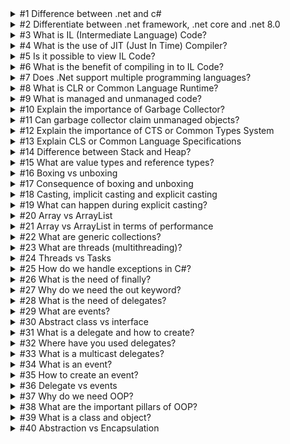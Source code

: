 <details>

<summary>#1 Difference between .net and c#</summary>

<br/>

> .Net is a framework and c# is a programming language

> C# is composed of syntaxes, grammars, semantics, etc.

> .Net is collection of libraries and it has runtime

</details>

<details>

<summary>#2 Differentiate between .net framework, .net core and .net 8.0</summary>

<br/>

> .Net framework runs only on Windows
> .Net Core is cross platform
> .Net 8.0 provides a unified experience

> Performance: .Net framework is slower compared to .Net core. One of the main reasons are the libraries that were broken down to smaller parts in .net core that allows users to only select those that are needed rather than importing a whole chunk of a library.

> CLI (Command Line Interface) Support: .Net Core supports Full CLI while .Net Framework is more IDE based which means more flexibility in .Net Core.

> Microservice support: .Net Framework No - .Net Core Yes

> Mobile Compatibility: .Net Framework No - .Net Core Xamarin

> Packaging: .Net Framework packaged as one big framework while .Net core are delivered via modules using Nuget.

</details>

<details>

<summary>
  #3 What is IL (Intermediate Language) Code?
</summary>

<br/>

> Partially compiled code that served as an intermediate language between your .net human readable code to machine language with use of JIT

</details>

<details>

<summary>
  #4 What is the use of JIT (Just In Time) Compiler?
</summary>

<br/>

> Compiles Intermediate Language and converts it to Machine Language

</details>

<details>

<summary>
  #5 Is it possible to view IL Code?
</summary>

<br/>

> Yes by using disassembler apps

</details>

<details>

<summary>
  #6 What is the benefit of compiling in to IL Code?
</summary>

<br/>

> The runtime environment and development environment can be very different so depending on the runtime environment JIT compiles the best optimized code as per that environment.

</details>

<details>

<summary>
  #7 Does .Net support multiple programming languages?
</summary>

<br/>

> Yes it supports multiple language, C#, VB, JS, TS, etc. but at the end of the day it will still be compiled into IL.

</details>

<details>

<summary>
  #8 What is CLR or Common Language Runtime?
</summary>

<br/>

> It does a lot of things but two of the most important things are to invoke JIT to compile IL code into native/machine language AND runs your application while ensuring it cleans any unused objects by using garbage collector.

</details>

<details>

<summary>
  #9 What is managed and unmanaged code?
</summary>

<br/>

> All code that runs under CLR is managed code. C or C++ code that have their own compiler and environment outside CLR are unmanaged code.

</details>

<details>

<summary>
  #10 Explain the importance of Garbage Collector?
</summary>

<br/>

> Garbage Collector is a background process which cleans unused managed resources.

</details>

<details>

<summary>
  #11 Can garbage collector claim unmanaged objects?
</summary>

<br/>

> No

</details>

<details>

<summary>
  #12 Explain the importance of CTS or Common Types System
</summary>

<br/>

> CTS ensures that data types defined in two different languages get compiled to a common data type.

</details>

<details>

<summary>
  #13 Explain CLS or Common Language Specifications
</summary>

<br/>

> CLS is a specification or set of rules or guidelines. When any .Net programming language adheres to these set of rules it can be consumed by any language following .Net Specifications.

</details>

<details>

<summary>
  #14 Difference between Stack and Heap?
</summary>

<br/>

> Stack memory is used for static memory allocations such as local variables within functions. Heap memory is used for dynamic memory allocation, suitable for objects or data whose size might change at runtime or whose lifetime exceeds the scope of a single function call.

</details>

<details>

<summary>
  #15 What are value types and reference types?
</summary>

<br/>

> Value types contain actual data while reference types contain pointers that point to the actual data.
> Value types are stored in stack while reference types are stored in heap.

</details>

<details>

<summary>
  #16 Boxing vs unboxing
</summary>

<br/>

> When value type is moved to a reference type it's called boxing.

</details>

<details>

<summary>
  #17 Consequence of boxing and unboxing
</summary>

<br/>

> Performance

</details>

<details>

<summary>
  #18 Casting, implicit casting and explicit casting
</summary>

<br/>

> Casting is a mechanism where we convert one type of data to other type.
> Implicit casting is when you move from lower to higher data type
> Explicit casting is when you move from higher to lower data type

</details>

<details>

<summary>
  #19 What can happen during explicit casting?
</summary>

<br/>

> Data loss

</details>

<details>

<summary>
  #20 Array vs ArrayList
</summary>

<br/>

> Arrays are strongly typed and has fixed length. ArrayList is flexible in terms of length and is not strongly typed.

</details>

<details>

<summary>
  #21 Array vs ArrayList in terms of performance
</summary>

<br/>

> In terms of performance, array is better than ArrayList because of the boxing and unboxing happening.

</details>

</details>

<details>

<summary>
  #22 What are generic collections?
</summary>

<br/>

> Compared to array and arraylist, generic collections are strongly typed and flexible in terms of length. Performance is better than arraylist.

</details>

</details>

<details>

<summary>
  #23 What are threads (multithreading)?
</summary>

<br/>

> If you want to run code in parallel then we use threads.

</details>

</details>

<details>

<summary>
  #24 Threads vs Tasks
</summary>

<br/>

> Tasks or TPL is more of an abstraction of the threads library. Tasks properly utilizes the machines processors and has more capabilities like pooling, parallel processing and more.

</details>

</details>

<details>

<summary>
  #25 How do we handle exceptions in C#?
</summary>

<br/>

> By using the try catch block

</details>

</details>

<details>

<summary>
  #26 What is the need of finally?
</summary>

<br/>

> The finally block will always fire at the end whether or not we receive any exceptions or not.

</details>

</details>

<details>

<summary>
  #27 Why do we need the out keyword?
</summary>

<br/>

> If you want to return multiple outputs from a function you will use out keyword.

</details>

</details>

<details>

<summary>
  #28 What is the need of delegates?
</summary>

<br/>

> Delegate is a pointer to a function and very useful as callbacks to communicate between threads.

</details>

</details>

<details>

<summary>
  #29 What are events?
</summary>

<br/>

> Events are encapsulation over delegates.

</details>

</details>

<details>

<summary>
  #30 Abstract class vs interface
</summary>

<br/>

> Abstract class is a half defined parent class while interface is a contract. Abstract class is inherited while interface is implemented.

</details>

</details>

<details>

<summary>
  #31 What is a delegate and how to create?
</summary>

<br/>

> Delegates are callbacks which helps communicate between asynchronous and parallel execution.
> Use of delegate keyword and pointing to an existing function with the same signature.

</details>

<details>

<summary>
  #32 Where have you used delegates?
</summary>

<br/>

> Example: performing search in a file requires you to create a task/thread. The way to communicate updates while the task/thread is still running is through delegates which does not require you to finish the whole process before running a function.

</details>

<details>

<summary>
  #33 What is a multicast delegates?
</summary>

<br/>

> Use syntax +=
> A way to have multiple callbacks
> Example: while doing search, you want to show the user progress as well as adding logs.

</details>

<details>

<summary>
  #34 What is an event?
</summary>

<br/>

> Events use delegates internally
> 
> Events encapsulate delegates and make them safe.
> 
> Events help you create publisher(observable) and subscriber(observer) model.

</details>

<details>

<summary>
  #35 How to create an event?
</summary>

<br/>

> Use Event or EventHandler keyword in a delegate method

</details>

<details>

<summary>
  #36 Delegate vs events
</summary>

<br/>

> Events use delegates. Delegates are for callbacks and not encapsulated. Events are for publisher subscriber or observable observer model and is encapsulated.

</details>

<details>

<summary>
  #37 Why do we need OOP?
</summary>

<br/>

> It forces developers to think in terms of real world objects.

</details>

<details>

<summary>
  #38 What are the important pillars of OOP?
</summary>

<br/>

> Abstraction: show only what is necessary. Access modifiers.
> 
> Polymorphism: object can act differently in different conditions. Overloading.
> 
> Inheritance: building parent child relationship which enhances reusability. Child extension.
> 
> Encapsulation: wrapping up of data and information under a single unit. By declaring class properties, variables and functions.

</details>

<details>

<summary>
  #39 What is a class and object?
</summary>

<br/>

> Class is a blueprint or a type. Object is an instance of a class.

</details>

<details>

<summary>
  #40 Abstraction vs Encapsulation
</summary>

<br/>

> Abstraction means to show only what's necessary while encapsulation is about wrapping up of data and info under a single unit.
> Abstraction is during design phase - properties and access modifiers. Encapsulation is during coding - functions and variables.

</details>
